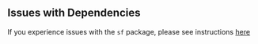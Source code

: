 
## Issues with Dependencies

If you experience issues with the `sf` package, please see instructions [here](https://cran.rstudio.com/web/packages/dawaR/vignettes/renv-issues.html)